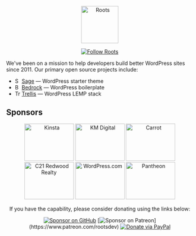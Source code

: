 <p align="center">
  <a href="https://roots.io/">
    <img alt="Roots" src="https://cdn.roots.io/app/uploads/logo-roots.svg" height="100">
  </a>
</p>
<p align="center">
  <a href="https://twitter.com/rootswp"><img alt="Follow Roots" src="https://img.shields.io/twitter/follow/rootswp.svg?style=flat-square&color=1da1f2"></a>
</p>

We've been on a mission to help developers build better WordPress sites since 2011. Our primary open source projects include:

* <img src="https://cdn.roots.io/app/uploads/icon-sage.svg" height="14" alt="Sage icon"> [Sage](https://github.com/roots/sage) — WordPress starter theme
* <img src="https://cdn.roots.io/app/uploads/icon-bedrock.svg" height="14" alt="Bedrock icon"> [Bedrock](https://github.com/roots/bedrock) — WordPress boilerplate
* <img src="https://cdn.roots.io/app/uploads/icon-trellis.svg" height="14" alt="Trellis icon"> [Trellis](https://github.com/roots/trellis) — WordPress LEMP stack

## Sponsors

<div align="center">

<a href="https://kinsta.com/?kaid=OFDHAJIXUDIV"><img src="https://cdn.roots.io/app/uploads/kinsta.svg" alt="Kinsta" width="133" height="100"></a> <a href="https://k-m.com/"><img src="https://cdn.roots.io/app/uploads/km-digital.svg" alt="KM Digital" width="133" height="100"></a> <a href="https://carrot.com/"><img src="https://cdn.roots.io/app/uploads/carrot.svg" alt="Carrot" width="133" height="100"></a> <a href="https://www.c21redwood.com/"><img src="https://cdn.roots.io/app/uploads/c21redwood.svg" alt="C21 Redwood Realty" width="133" height="100"></a> <a href="https://wordpress.com/"><img src="https://cdn.roots.io/app/uploads/wordpress.svg" alt="WordPress.com" width="133" height="100"></a> <a href="https://pantheon.io/"><img src="https://cdn.roots.io/app/uploads/pantheon.svg" alt="Pantheon" width="133" height="100"></a>

</div>

<div align="center">

If you have the capability, please consider donating using the links below:

[![Sponsor on GitHub](https://img.shields.io/static/v1?label=sponsor&message=%E2%9D%A4&logo=GitHub&style=flat-square)](https://github.com/sponsors/roots) [![Sponsor on Patreon](https://img.shields.io/badge/sponsor-patreon-orange.svg?style=flat-square&logo=patreon")](https://www.patreon.com/rootsdev) [![Donate via PayPal](https://img.shields.io/badge/donate-paypal-blue.svg?style=flat-square&logo=paypal)](https://www.paypal.me/rootsdev)

</div>
